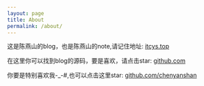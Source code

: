 ```yaml
---
layout: page
title: About
permalink: /about/
---
```


这是陈燕山的blog，也是陈燕山的note,请记住地址: [itcys.top](http://itcys.top/)

在这里你可以找到blog的源码，要是喜欢，请点击star:
[github.com](https://github.com/chenyanshan/chenyanshan.github.com)

你要是特别喜欢我-_-#,也可以点击这里star:
[github.com/chenyanshan](https://github.com/chenyanshan/)
